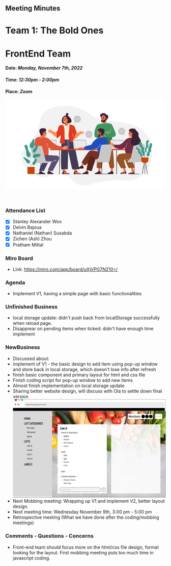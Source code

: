 ## Meeting Minutes
# Team 1: The Bold Ones
# FrontEnd Team

#### Date: *Monday, November 7th, 2022*
#### Time: *12:30pm - 2:00pm*
#### Place: *Zoom*

![text](teamMeeting.png)

<br>

### Attendance List
- [x] Stanley Alexander Woo
- [x] Delvin Bajoua
- [x] Nathaniel (Nathan) Susabda
- [x] Zichen (Ash) Zhou
- [x] Pratham Mittal

### Miro Board
* Link: https://miro.com/app/board/uXjVPG7N210=/

### Agenda
* Implement V1, having a simple page with basic functionalities


### Unfinished Business
* local storage update: didn't push back from localStorage successfully when reload page.
* Disapprear on pending items when ticked: didn't have enough time implement

### NewBusiness
* Discussed about:
* implement of V1 - the basic design to add item using pop-up window and store back in local storage, which doesn't lose info after refresh
* finish basic component and primary layout for html and css file
* Finish coding script for pop-up window to add new items
* Almost finish implementation on local storage update
* Sharing better website design, will discuss with Ola to settle down final version
![design](design.png)  
* Next Mobbing meeting: Wrapping up V1 and implement V2, better layout design.
* Next meeting time: Wednesday November 9th, 3:00 pm - 5:00 pm
* Retrospective meeting (What we have done after the coding/mobbing meetings)
  

### Comments - Questions - Concerns 
* Front-end team should focus more on the html/css file design, format looking for the layout. First mobbing meeting puts too much time in javascript coding.
